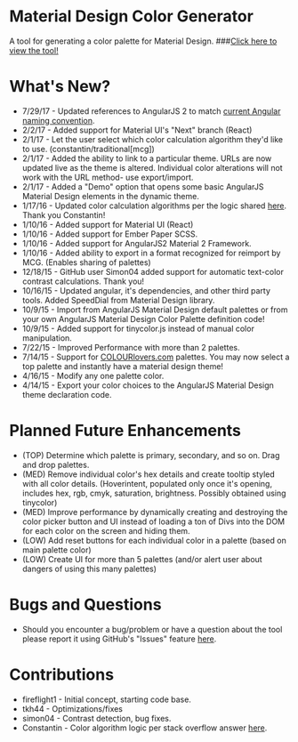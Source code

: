 # Material Design Color Generator
A tool for generating a color palette for Material Design.
###<a href="http://mcg.mbitson.com/">Click here to view the tool!</a>

# What's New?
* 7/29/17 - Updated references to AngularJS 2 to match [current Angular naming convention](https://angularjs.blogspot.com/2016/12/ok-let-me-explain-its-going-to-be.html).
* 2/2/17 - Added support for Material UI's "Next" branch (React)
* 2/1/17 - Let the user select which color calculation algorithm they'd like to use. (constantin/traditional[mcg])
* 2/1/17 - Added the ability to link to a particular theme. URLs are now updated live as the theme is altered. Individual color alterations will not work with the URL method- use export/import.
* 2/1/17 - Added a "Demo" option that opens some basic AngularJS Material Design elements in the dynamic theme.
* 1/17/16 - Updated color calculation algorithms per the logic shared [here](http://stackoverflow.com/a/36229022/3525315). Thank you Constantin!
* 1/10/16 - Added support for Material UI (React)
* 1/10/16 - Added support for Ember Paper SCSS.
* 1/10/16 - Added support for AngularJS2 Material 2 Framework.
* 1/10/16 - Added ability to export in a format recognized for reimport by MCG. (Enables sharing of palettes)
* 12/18/15 - GitHub user Simon04 added support for automatic text-color contrast calculations. Thank you!
* 10/16/15 - Updated angular, it's dependencies, and other third party tools. Added SpeedDial from Material Design library.
* 10/9/15 - Import from AngularJS Material Design default palettes or from your own AngularJS Material Design Color Palette definition code!
* 10/9/15 - Added support for tinycolor.js instead of manual color manipulation.
* 7/22/15 - Improved Performance with more than 2 palettes.
* 7/14/15 - Support for <a href="http://www.COLOURlovers.com">COLOURlovers.com</a> palettes. You may now select a top palette and instantly have a material design theme!
* 4/16/15 - Modify any one palette color.
* 4/14/15 - Export your color choices to the AngularJS Material Design theme declaration code.

# Planned Future Enhancements
* (TOP) Determine which palette is primary, secondary, and so on. Drag and drop palettes.
* (MED) Remove individual color's hex details and create tooltip styled with all color details. (Hoverintent, populated only once it's opening, includes hex, rgb, cmyk, saturation, brightness. Possibly obtained using tinycolor)
* (MED) Improve performance by dynamically creating and destroying the color picker button and UI instead of loading a ton of Divs into the DOM for each color on the screen and hiding them.
* (LOW) Add reset buttons for each individual color in a palette (based on main palette color)
* (LOW) Create UI for more than 5 palettes (and/or alert user about dangers of using this many palettes)

# Bugs and Questions
* Should you encounter a bug/problem or have a question about the tool please report it using GitHub's "Issues" feature [here](https://github.com/mbitson/mcg/issues).

# Contributions
* fireflight1 - Initial concept, starting code base.
* tkh44 - Optimizations/fixes
* simon04 - Contrast detection, bug fixes.
* Constantin - Color algorithm logic per stack overflow answer [here](http://stackoverflow.com/a/36229022/3525315).